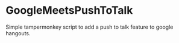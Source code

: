 # GoogleMeetsPushToTalk
Simple tampermonkey script to add a push to talk feature to google hangouts.

